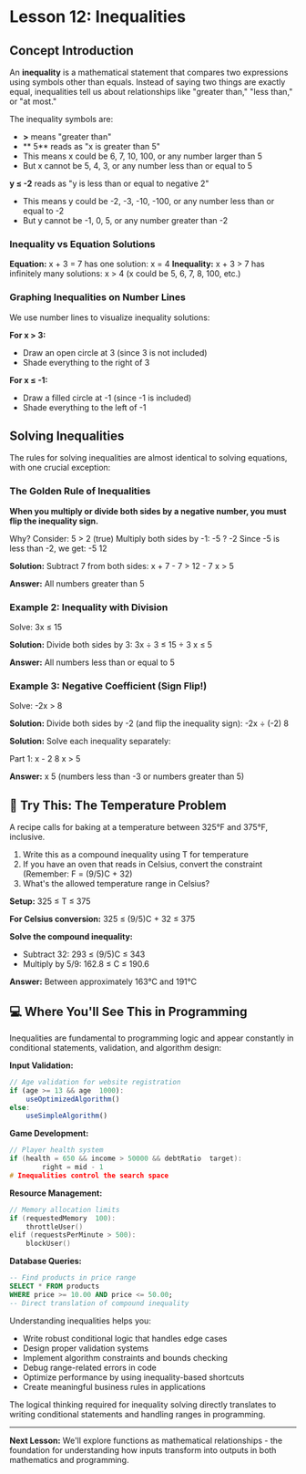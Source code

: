# Lesson 12: Inequalities

## Concept Introduction

An **inequality** is a mathematical statement that compares two expressions using symbols other than equals. Instead of saying two things are exactly equal, inequalities tell us about relationships like "greater than," "less than," or "at most."

The inequality symbols are:
- **>** means "greater than"
- ** 5** reads as "x is greater than 5"
- This means x could be 6, 7, 10, 100, or any number larger than 5
- But x cannot be 5, 4, 3, or any number less than or equal to 5

**y ≤ -2** reads as "y is less than or equal to negative 2"
- This means y could be -2, -3, -10, -100, or any number less than or equal to -2
- But y cannot be -1, 0, 5, or any number greater than -2

### Inequality vs Equation Solutions

**Equation:** x + 3 = 7 has one solution: x = 4
**Inequality:** x + 3 > 7 has infinitely many solutions: x > 4 (x could be 5, 6, 7, 8, 100, etc.)

### Graphing Inequalities on Number Lines

We use number lines to visualize inequality solutions:

**For x > 3:**
- Draw an open circle at 3 (since 3 is not included)
- Shade everything to the right of 3

**For x ≤ -1:**
- Draw a filled circle at -1 (since -1 is included)
- Shade everything to the left of -1

## Solving Inequalities

The rules for solving inequalities are almost identical to solving equations, with one crucial exception:

### The Golden Rule of Inequalities

**When you multiply or divide both sides by a negative number, you must flip the inequality sign.**

Why? Consider: 5 > 2 (true)
Multiply both sides by -1: -5 ? -2
Since -5 is less than -2, we get: -5  12

**Solution:**
Subtract 7 from both sides:
x + 7 - 7 > 12 - 7
x > 5

**Answer:** All numbers greater than 5

### Example 2: Inequality with Division
Solve: 3x ≤ 15

**Solution:**
Divide both sides by 3:
3x ÷ 3 ≤ 15 ÷ 3
x ≤ 5

**Answer:** All numbers less than or equal to 5

### Example 3: Negative Coefficient (Sign Flip!)
Solve: -2x > 8

**Solution:**
Divide both sides by -2 (and flip the inequality sign):
-2x ÷ (-2)  8

**Solution:**
Solve each inequality separately:

Part 1: x - 2  8
x > 5

**Answer:** x  5 (numbers less than -3 or numbers greater than 5)

## 🎯 Try This: The Temperature Problem

A recipe calls for baking at a temperature between 325°F and 375°F, inclusive.

1. Write this as a compound inequality using T for temperature
2. If you have an oven that reads in Celsius, convert the constraint
   (Remember: F = (9/5)C + 32)
3. What's the allowed temperature range in Celsius?

**Setup:** 325 ≤ T ≤ 375

**For Celsius conversion:**
325 ≤ (9/5)C + 32 ≤ 375

**Solve the compound inequality:**
- Subtract 32: 293 ≤ (9/5)C ≤ 343
- Multiply by 5/9: 162.8 ≤ C ≤ 190.6

**Answer:** Between approximately 163°C and 191°C

## 💻 Where You'll See This in Programming

Inequalities are fundamental to programming logic and appear constantly in conditional statements, validation, and algorithm design:

**Input Validation:**
```javascript
// Age validation for website registration
if (age >= 13 && age  1000):
    useOptimizedAlgorithm()
else:
    useSimpleAlgorithm()
```

**Game Development:**
```cpp
// Player health system
if (health = 650 && income > 50000 && debtRatio  target):
        right = mid - 1
# Inequalities control the search space
```

**Resource Management:**
```c
// Memory allocation limits
if (requestedMemory  100):
    throttleUser()
elif (requestsPerMinute > 500):
    blockUser()
```

**Database Queries:**
```sql
-- Find products in price range
SELECT * FROM products 
WHERE price >= 10.00 AND price <= 50.00;
-- Direct translation of compound inequality
```

Understanding inequalities helps you:
- Write robust conditional logic that handles edge cases
- Design proper validation systems
- Implement algorithm constraints and bounds checking
- Debug range-related errors in code
- Optimize performance by using inequality-based shortcuts
- Create meaningful business rules in applications

The logical thinking required for inequality solving directly translates to writing conditional statements and handling ranges in programming.

***

**Next Lesson:** We'll explore functions as mathematical relationships - the foundation for understanding how inputs transform into outputs in both mathematics and programming.
